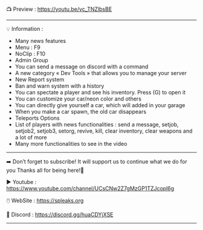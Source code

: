 📺 Preview : https://youtu.be/vc_TNZlbsBE
 
---------------------------------------------------------------------------------------------------------------------

💡 Information :

- Many news features
- Menu : F9
- NoClip : F10
- Admin Group
- You can send a message on discord with a command
- A new category « Dev Tools » that allows you to manage your server
- New Report system
- Ban and warn system with a history
- You can spectate a player and see his inventory. Press (G) to open it
- You can customize your car/neon color and others
- You can directly give yourself a car, which will added in your garage
- When you make a car spawn, the old car disappears
- Teleports Options
- List of players with news functionalities :
send a message, setjob, setjob2, setjob3, setorg, revive, kill, clear inventory, clear weapons and a lot of more
- Many more functionalities to see in the video

---------------------------------------------------------------------------------------------------------------------

➡️ Don’t forget to subscribe! It will support us to continue what we do for you Thanks all for being here!💜

▶️ Youtube : https://www.youtube.com/channel/UCsCNw2Z7gMzGP1TZJcopl6g

🖱️ WebSite : https://spleaks.org

💬 Discord : https://discord.gg/huaCDYjXSE

---------------------------------------------------------------------------------------------------------------------
